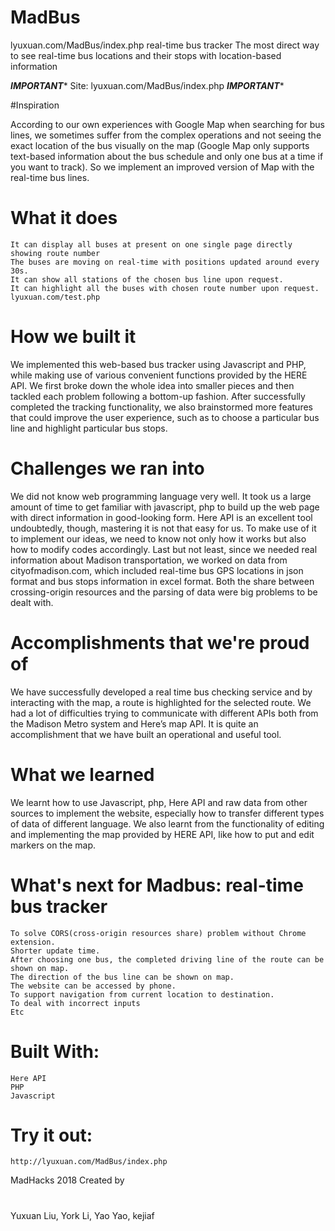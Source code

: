 # MadBus
lyuxuan.com/MadBus/index.php
real-time bus tracker
The most direct way to see real-time bus locations and their stops with location-based information 

*********IMPORTANT**********
Site: lyuxuan.com/MadBus/index.php
*********IMPORTANT**********

#Inspiration

According to our own experiences with Google Map when searching for bus lines, we sometimes suffer from the complex operations and not seeing the exact location of the bus visually on the map (Google Map only supports text-based information about the bus schedule and only one bus at a time if you want to track). So we implement an improved version of Map with the real-time bus lines.

# What it does

    It can display all buses at present on one single page directly showing route number
    The buses are moving on real-time with positions updated around every 30s.
    It can show all stations of the chosen bus line upon request.
    It can highlight all the buses with chosen route number upon request.
    lyuxuan.com/test.php

# How we built it

We implemented this web-based bus tracker using Javascript and PHP, while making use of various convenient functions provided by the HERE API. We first broke down the whole idea into smaller pieces and then tackled each problem following a bottom-up fashion. After successfully completed the tracking functionality, we also brainstormed more features that could improve the user experience, such as to choose a particular bus line and highlight particular bus stops.

# Challenges we ran into

We did not know web programming language very well. It took us a large amount of time to get familiar with javascript, php to build up the web page with direct information in good-looking form. Here API is an excellent tool undoubtedly, though, mastering it is not that easy for us. To make use of it to implement our ideas, we need to know not only how it works but also how to modify codes accordingly. Last but not least, since we needed real information about Madison transportation, we worked on data from cityofmadison.com, which included real-time bus GPS locations in json format and bus stops information in excel format. Both the share between crossing-origin resources and the parsing of data were big problems to be dealt with.

# Accomplishments that we're proud of

We have successfully developed a real time bus checking service and by interacting with the map, a route is highlighted for the selected route. We had a lot of difficulties trying to communicate with different APIs both from the Madison Metro system and Here’s map API. It is quite an accomplishment that we have built an operational and useful tool.

# What we learned

We learnt how to use Javascript, php, Here API and raw data from other sources to implement the website, especially how to transfer different types of data of different language. We also learnt from the functionality of editing and implementing the map provided by HERE API, like how to put and edit markers on the map.

# What's next for Madbus: real-time bus tracker

    To solve CORS(cross-origin resources share) problem without Chrome extension.
    Shorter update time.
    After choosing one bus, the completed driving line of the route can be shown on map.
    The direction of the bus line can be shown on map.
    The website can be accessed by phone.
    To support navigation from current location to destination.
    To deal with incorrect inputs
    Etc

# Built With:
    Here API
    PHP
    Javascript
# Try it out:
    http://lyuxuan.com/MadBus/index.php
    
MadHacks 2018
Created by
#
Yuxuan Liu, 
York Li, 
Yao Yao, 
kejiaf
